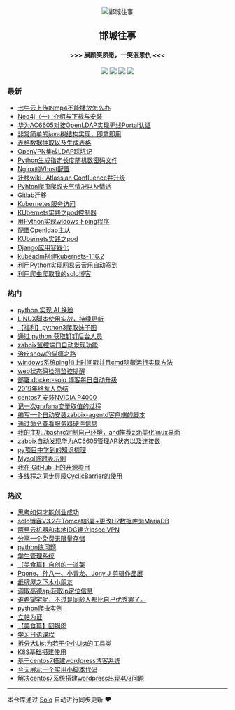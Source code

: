 <p align="center"><img alt="邯城往事" src="https://img.hacpai.com/file/2019/11/guohui-e67e7b3b.png"></p><h2 align="center">
邯城往事
</h2>

<h4 align="center">               >>>  展颜笑夙愿，一笑泯恩仇 <<<</h4>
<p align="center"><a title="邯城往事" target="_blank" href="https://github.com/cuijianzhe/solo-blog"><img src="https://img.shields.io/github/last-commit/cuijianzhe/solo-blog.svg?style=flat-square&color=FF9900"></a>
<a title="GitHub repo size in bytes" target="_blank" href="https://github.com/cuijianzhe/solo-blog"><img src="https://img.shields.io/github/repo-size/cuijianzhe/solo-blog.svg?style=flat-square"></a>
<a title="Solo Version" target="_blank" href="https://github.com/88250/solo/releases"><img src="https://img.shields.io/badge/solo-4.2.0-f1e05a.svg?style=flat-square&color=blueviolet"></a>
<a title="Hits" target="_blank" href="https://github.com/88250/hits"><img src="https://hits.b3log.org/cuijianzhe/solo-blog.svg"></a></p>

### 最新

* [七牛云上传的mp4不能播放怎么办](https://www.cjzshilong.cn/articles/2020/07/04/1593823669011.html)
* [Neo4j（一）介绍与下载与安装](https://www.cjzshilong.cn/articles/2020/07/04/1593821933784.html)
* [华为AC6605对接OpenLDAP实现无线Portal认证](https://www.cjzshilong.cn/articles/2020/06/30/1593502682903.html)
* [非常简单的java树结构实现，即拿即用](https://www.cjzshilong.cn/articles/2020/06/24/1592979467491.html)
* [表格数据抽取以及生成表格](https://www.cjzshilong.cn/articles/2020/06/02/1591098366985.html)
* [OpenVPN集成LDAP踩坑记](https://www.cjzshilong.cn/articles/2020/05/20/1589939911381.html)
* [Python生成指定长度随机数密码文件](https://www.cjzshilong.cn/articles/2020/05/14/1589459519906.html)
* [Nginx的Vhost配置](https://www.cjzshilong.cn/articles/2020/05/12/1589284354518.html)
* [迁移wiki- Atlassian Confluence并升级](https://www.cjzshilong.cn/articles/2020/05/07/1588851186350.html)
* [Pyhton爬虫爬取天气情况以及情话](https://www.cjzshilong.cn/articles/2020/04/30/1588249393623.html)
* [Gitlab迁移](https://www.cjzshilong.cn/articles/2020/04/25/1587784213122.html)
* [Kubernetes服务访问](https://www.cjzshilong.cn/articles/2020/04/23/1587624487440.html)
* [KUbernets实践之pod控制器](https://www.cjzshilong.cn/articles/2020/04/22/1587528230774.html)
* [用Python实现widows下ping程序](https://www.cjzshilong.cn/articles/2020/04/18/1587188601330.html)
* [配置Openldap主从](https://www.cjzshilong.cn/articles/2020/04/16/1587026602880.html)
* [KUbernets实践之pod](https://www.cjzshilong.cn/articles/2020/04/16/1587015956420.html)
* [Django应用容器化 ](https://www.cjzshilong.cn/articles/2020/04/12/1586677258146.html)
* [kubeadm搭建kubernets-1.16.2](https://www.cjzshilong.cn/articles/2020/04/10/1586510174363.html)
* [利用Python实现网易云音乐自动签到](https://www.cjzshilong.cn/articles/2020/03/27/1585293177882.html)
* [利用爬虫爬取我的solo博客](https://www.cjzshilong.cn/articles/2020/03/25/1585126708916.html)

### 热门

* [python 实现 AI 换脸](https://www.cjzshilong.cn/articles/2019/08/31/1567234676723.html)
* [LINUX脚本使用实战，持续更新](https://www.cjzshilong.cn/articles/2019/03/16/1552705047941.html)
* [【福利】python3爬取妹子图](https://www.cjzshilong.cn/articles/2019/08/20/1566301838555.html)
* [通过 python 获取钉钉后台人员](https://www.cjzshilong.cn/articles/2019/09/20/1568981823765.html)
* [zabbix监控端口自动发现功能](https://www.cjzshilong.cn/articles/2019/04/25/1556156913542.html)
* [治疗snow的猫瘟之路](https://www.cjzshilong.cn/articles/2019/05/16/1557975252062.html)
* [windows系统ping加上时间戳并且cmd隐藏运行实现方法](https://www.cjzshilong.cn/articles/2019/05/15/1557907158513.html)
* [web状态码检测监控提醒](https://www.cjzshilong.cn/articles/2019/09/07/1567826678848.html)
* [部署 docker-solo 博客每日自动升级](https://www.cjzshilong.cn/articles/2019/04/10/1554909820806.html)
* [2019年终惹人总结](https://www.cjzshilong.cn/articles/2019/12/28/1577514362771.html)
* [centos7 安装NVIDIA P4000](https://www.cjzshilong.cn/articles/2019/04/18/1555574565055.html)
* [记一次grafana变量取值的过程](https://www.cjzshilong.cn/articles/2019/04/16/1555410740995.html)
* [编写一个自动安装zabbix-agentd客户端的脚本](https://www.cjzshilong.cn/articles/2019/04/07/1554637687016.html)
* [通过命令查看服务器硬件信息](https://www.cjzshilong.cn/articles/2019/04/23/1556013126298.html)
* [我的主机./bashrc定制自己环境，and推荐zsh美化linux界面](https://www.cjzshilong.cn/articles/2019/05/08/1557298336838.html)
* [zabbix自动发现华为AC6605管理AP状态以及连接数](https://www.cjzshilong.cn/articles/2019/08/05/1564987766272.html)
* [py项目中学到的知识梳理](https://www.cjzshilong.cn/articles/2019/06/14/1560505233857.html)
* [Mysql临时表示例](https://www.cjzshilong.cn/articles/2019/04/27/1556346607629.html)
* [我在 GitHub 上的开源项目](https://www.cjzshilong.cn/my-github-repos)
* [多线程之同步屏障CyclicBarrier的使用](https://www.cjzshilong.cn/articles/2019/04/10/1554887221480.html)

### 热议

* [思考如何才能创业成功](https://www.cjzshilong.cn/articles/2019/06/21/1561087069892.html)
* [solo博客V3.2在Tomcat部署+更改H2数据库为MariaDB](https://www.cjzshilong.cn/articles/2019/03/05/1551783677422.html)
* [阿里云机器和本地IDC建立ipsec VPN](https://www.cjzshilong.cn/articles/2019/03/16/1552720730829.html)
* [分享一个免费无限量存储](https://www.cjzshilong.cn/articles/2019/11/28/1573885158540.html)
* [python练习题](https://www.cjzshilong.cn/articles/2019/06/05/1559716535382.html)
* [学生管理系统](https://www.cjzshilong.cn/articles/2019/08/02/1564728341878.html)
* [【美食篇】自创的一道菜](https://www.cjzshilong.cn/articles/2019/11/02/1572697457928.html)
* [Pgone、孙八一、小青龙、Jony J 剪辑作品展](https://www.cjzshilong.cn/articles/2019/03/05/1551798496474.html)
* [纸牌屋之下木小朋友](https://www.cjzshilong.cn/articles/2019/03/06/1551875166137.html)
* [调取高德api获取ip定位信息](https://www.cjzshilong.cn/articles/2019/03/08/1552013816021.html)
* [谁希望宅呢，不过是同龄人都比自己优秀罢了。](https://www.cjzshilong.cn/articles/2019/03/09/1552066775891.html)
* [python爬虫实例](https://www.cjzshilong.cn/articles/2019/07/18/1563449508471.html)
* [立帖为证](https://www.cjzshilong.cn/articles/2019/08/16/1565946389609.html)
* [【美食篇】回锅肉](https://www.cjzshilong.cn/articles/2019/11/02/1572677111441.html)
* [学习日语课程](https://www.cjzshilong.cn/articles/2019/11/03/1572744813413.html)
* [拆分大List为若干个小List的工具类](https://www.cjzshilong.cn/articles/2019/12/02/1575250640223.html)
* [K8S基础搭建使用](https://www.cjzshilong.cn/articles/2019/12/12/1576117964389.html)
* [基于centos7搭建wordpress博客系统](https://www.cjzshilong.cn/articles/2019/03/05/1551795070444.html)
* [今天展示一个实用小脚本代码](https://www.cjzshilong.cn/articles/2019/03/08/1552010192689.html)
* [解决centos7系统搭建wordpress出现403问题](https://www.cjzshilong.cn/articles/2019/03/15/1552647096813.html)

---

本仓库通过 [Solo](https://github.com/88250/solo) 自动进行同步更新 ❤️ 